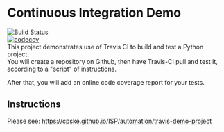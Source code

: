 Continuous Integration Demo
============================
[![Build Status](https://app.travis-ci.com/touchtool/demo-pyci.svg?branch=master)](https://app.travis-ci.com/touchtool/demo-pyci)    
[![codecov](https://codecov.io/gh/touchtool/demo-pyci/branch/master/graph/badge.svg?token=FNYUQM8PF4)](https://codecov.io/gh/touchtool/demo-pyci)     
This project demonstrates use of Travis CI to build and test a Python project.  
You will create a repository on Github, then have Travis-CI pull and test it,
according to a "script" of instructions.

After that, you will add an online code coverage report for your tests.

## Instructions

Please see: https://cpske.github.io/ISP/automation/travis-demo-project

